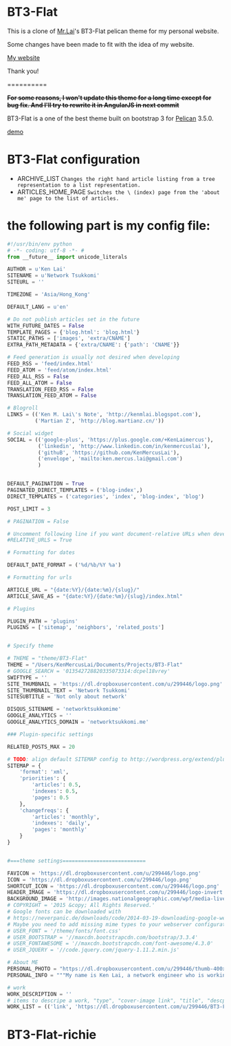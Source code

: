 BT3-Flat
=======
This is a clone of [Mr.Lai](https://github.com/KenMercusLai/BT3-Flat)'s BT3-Flat pelican theme for my personal website.
  
Some changes have been made to fit with the idea of my website.
  
[My website](http://taolinrichie.com)
  
  
Thank you!
  
  
  
  
==========

~~**For some reasons, I won't update this theme for a long time except for bug fix. And I'll try to rewrite it in AngularJS in next commit**~~


BT3-Flat is a one of the best theme built on bootstrap 3 for [Pelican](http://getpelican.com) 3.5.0.

[demo](http://kenmercuslai.github.io/blog/index.html)

BT3-Flat configuration
==========
* ARCHIVE_LIST `Changes the right hand article listing from a tree representation
to a list representation.`
* ARTICLES_HOME_PAGE `Switches the \ (index) page from the 'about me' page to
the list of articles.`

the following part is my config file:
==========

```python
#!/usr/bin/env python
# -*- coding: utf-8 -*- #
from __future__ import unicode_literals

AUTHOR = u'Ken Lai'
SITENAME = u'Network Tsukkomi'
SITEURL = ''

TIMEZONE = 'Asia/Hong_Kong'

DEFAULT_LANG = u'en'

# Do not publish articles set in the future
WITH_FUTURE_DATES = False
TEMPLATE_PAGES = {'blog.html': 'blog.html'}
STATIC_PATHS = ['images', 'extra/CNAME']
EXTRA_PATH_METADATA = {'extra/CNAME': {'path': 'CNAME'}}

# Feed generation is usually not desired when developing
FEED_RSS = 'feed/index.html'
FEED_ATOM = 'feed/atom/index.html'
FEED_ALL_RSS = False
FEED_ALL_ATOM = False
TRANSLATION_FEED_RSS = False
TRANSLATION_FEED_ATOM = False

# Blogroll
LINKS = (('Ken M. Lai\'s Note', 'http://kenmlai.blogspot.com'),
         ('Martian Z', 'http://blog.martianz.cn/'))

# Social widget
SOCIAL = (('google-plus', 'https://plus.google.com/+KenLaimercus'),
          ('linkedin', 'http://www.linkedin.com/in/kenmercuslai'),
          ('githuB', 'https://github.com/KenMercusLai'),
          ('envelope', 'mailto:ken.mercus.lai@gmail.com')
          )


DEFAULT_PAGINATION = True
PAGINATED_DIRECT_TEMPLATES = ('blog-index',)
DIRECT_TEMPLATES = ('categories', 'index', 'blog-index', 'blog')

POST_LIMIT = 3

# PAGINATION = False

# Uncomment following line if you want document-relative URLs when developing
#RELATIVE_URLS = True

# Formatting for dates

DEFAULT_DATE_FORMAT = ('%d/%b/%Y %a')

# Formatting for urls

ARTICLE_URL = "{date:%Y}/{date:%m}/{slug}/"
ARTICLE_SAVE_AS = "{date:%Y}/{date:%m}/{slug}/index.html"

# Plugins

PLUGIN_PATH = 'plugins'
PLUGINS = ['sitemap', 'neighbors', 'related_posts']


# Specify theme

# THEME = "theme/BT3-Flat"
THEME = "/Users/KenMercusLai/Documents/Projects/BT3-Flat"
# GOOGLE_SEARCH = '013542728820335073314:dcpel18vrey'
SWIFTYPE = ''
SITE_THUMBNAIL = 'https://dl.dropboxusercontent.com/u/299446/logo.png'
SITE_THUMBNAIL_TEXT = 'Network Tsukkomi'
SITESUBTITLE = 'Not only about network'

DISQUS_SITENAME = 'networktsukkomime'
GOOGLE_ANALYTICS = ''
GOOGLE_ANALYTICS_DOMAIN = 'networktsukkomi.me'

### Plugin-specific settings

RELATED_POSTS_MAX = 20

# TODO: align default SITEMAP config to http://wordpress.org/extend/plugins/google-sitemap-generator/stats/
SITEMAP = {
    'format': 'xml',
    'priorities': {
        'articles': 0.5,
        'indexes': 0.5,
        'pages': 0.5
    },
    'changefreqs': {
        'articles': 'monthly',
        'indexes': 'daily',
        'pages': 'monthly'
    }
}


#===theme settings===========================

FAVICON = 'https://dl.dropboxusercontent.com/u/299446/logo.png'
ICON = 'https://dl.dropboxusercontent.com/u/299446/logo.png'
SHORTCUT_ICON = 'https://dl.dropboxusercontent.com/u/299446/logo.png'
HEADER_IMAGE = 'https://dl.dropboxusercontent.com/u/299446/logo-invert.png'
BACKGROUND_IMAGE = 'http://images.nationalgeographic.com/wpf/media-live/photos/000/763/cache/egret-fog-reflection_76312_990x742.jpg'
# COPYRIGHT = '2015 &copy; All Rights Reserved.'
# Google fonts can be downloaded with
# https://neverpanic.de/downloads/code/2014-03-19-downloading-google-web-fonts-for-local-hosting-fetch.sh'
# Maybe you need to add missing mime types to your webserver configuration
# USER_FONT = '/theme/fonts/font.css'
# USER_BOOTSTRAP = '//maxcdn.bootstrapcdn.com/bootstrap/3.3.4'
# USER_FONTAWESOME = '//maxcdn.bootstrapcdn.com/font-awesome/4.3.0'
# USER_JQUERY = '//code.jquery.com/jquery-1.11.2.min.js'

# About ME
PERSONAL_PHOTO = "https://dl.dropboxusercontent.com/u/299446/thumb-400x400.png"
PERSONAL_INFO = """My name is Ken Lai, a network engineer who is working & living in Shenzhen, China. I've spent about 10 years in network industry from doing operational routines at first, to work as a tech consultant with my sales partner in one of the greatest company in this world. I also do program work a lot as a personal hobby in my part-time. I learnt variety of languages, like C, C++, ASM, Object-Pascal since 6th grade in elementary school. But Python has been my favorite since I knew it for the first time in 2006. Also, English is my second language while my mother tongue is Madrin. I can speak some Japanese, and now is  preparing for the official Japanese certification."""

# work
WORK_DESCRIPTION = ''
# items to descripe a work, "type", "cover-image link", "title", "descption", "link"
WORK_LIST = (('link', 'https://dl.dropboxusercontent.com/u/299446/BT3-Flat.png', 'BT3-Flat', 'A BT3 flat theme for pelican', 'https://github.com/KenMercusLai/plumage'),)
```
# BT3-Flat-richie
